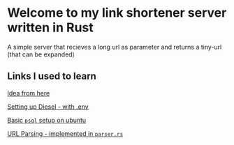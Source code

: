 # Welcome to my link shortener server written in Rust

A simple server that recieves a long url as parameter and returns a tiny-url (that can be expanded)

## Links I used to learn

[Idea from here](https://www.goldsborough.me/rust/web/tutorial/2018/01/20/17-01-11-writing_a_microservice_in_rust/)

[Setting up Diesel - with .env](https://diesel.rs/guides/getting-started)

[Basic `psql` setup on ubuntu](https://www.cherryservers.com/blog/how-to-install-and-setup-postgresql-server-on-ubuntu-20-04)

[URL Parsing - implemented in `parser.rs`](https://www.secretfader.com/blog/2019/01/parsing-validating-assembling-urls-rust/)
